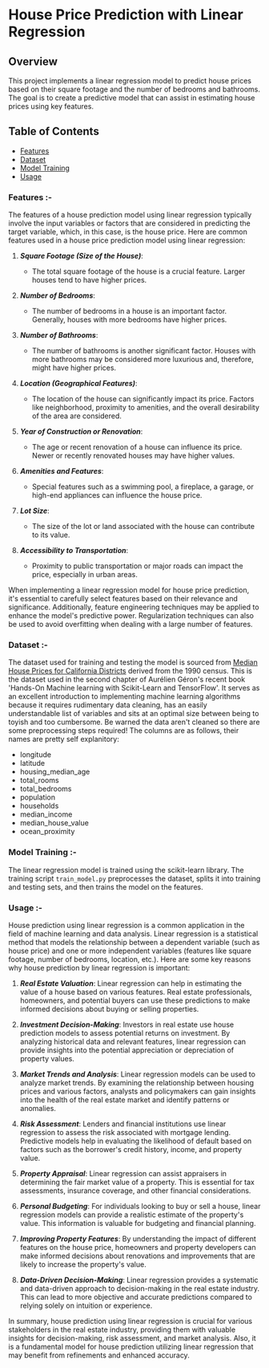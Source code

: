 # House Price Prediction with Linear Regression

## Overview
This project implements a linear regression model to predict house prices based on their square footage and the number of bedrooms and bathrooms. The goal is to create a predictive model that can assist in estimating house prices using key features.

## Table of Contents

- [Features](#features)
- [Dataset](#dataset)
- [Model Training](#model-training)
- [Usage](#usage)

### Features :-

The features of a house prediction model using linear regression typically involve the input variables or factors that are considered in predicting the target variable, which, in this case, is the house price. Here are common features used in a house price prediction model using linear regression:

1. ***Square Footage (Size of the House)***:
   - The total square footage of the house is a crucial feature. Larger houses tend to have higher prices.

2. ***Number of Bedrooms***:
   - The number of bedrooms in a house is an important factor. Generally, houses with more bedrooms have higher prices.

3. ***Number of Bathrooms***:
   - The number of bathrooms is another significant factor. Houses with more bathrooms may be considered more luxurious and, therefore, might have higher prices.

4. ***Location (Geographical Features)***:
   - The location of the house can significantly impact its price. Factors like neighborhood, proximity to amenities, and the overall desirability of the area are considered.

5. ***Year of Construction or Renovation***:
   - The age or recent renovation of a house can influence its price. Newer or recently renovated houses may have higher values.

6. ***Amenities and Features***:
   - Special features such as a swimming pool, a fireplace, a garage, or high-end appliances can influence the house price.

7. ***Lot Size***:
   - The size of the lot or land associated with the house can contribute to its value.

8. ***Accessibility to Transportation***:
   - Proximity to public transportation or major roads can impact the price, especially in urban areas.

When implementing a linear regression model for house price prediction, it's essential to carefully select features based on their relevance and significance. Additionally, feature engineering techniques may be applied to enhance the model's predictive power. Regularization techniques can also be used to avoid overfitting when dealing with a large number of features.

### Dataset :-
The dataset used for training and testing the model is sourced from [Median House Prices for California Districts](https://www.kaggle.com/datasets/camnugent/california-housing-prices) derived from the 1990 census.
This is the dataset used in the second chapter of Aurélien Géron's recent book 'Hands-On Machine learning with Scikit-Learn and TensorFlow'. It serves as an excellent introduction to implementing machine learning algorithms because it requires rudimentary data cleaning, has an easily understandable list of variables and sits at an optimal size between being to toyish and too cumbersome.
Be warned the data aren't cleaned so there are some preprocessing steps required! The columns are as follows, their names are pretty self explanitory:

- longitude
- latitude
- housing_median_age
- total_rooms
- total_bedrooms
- population
- households
- median_income
- median_house_value
- ocean_proximity

### Model Training :-
The linear regression model is trained using the scikit-learn library. The training script `train_model.py` preprocesses the dataset, splits it into training and testing sets, and then trains the model on the features.

### Usage :-
House prediction using linear regression is a common application in the field of machine learning and data analysis. Linear regression is a statistical method that models the relationship between a dependent variable (such as house price) and one or more independent variables (features like square footage, number of bedrooms, location, etc.). Here are some key reasons why house prediction by linear regression is important:

1. ***Real Estate Valuation***: Linear regression can help in estimating the value of a house based on various features. Real estate professionals, homeowners, and potential buyers can use these predictions to make informed decisions about buying or selling properties.

2. ***Investment Decision-Making***: Investors in real estate use house prediction models to assess potential returns on investment. By analyzing historical data and relevant features, linear regression can provide insights into the potential appreciation or depreciation of property values.

3. ***Market Trends and Analysis***: Linear regression models can be used to analyze market trends. By examining the relationship between housing prices and various factors, analysts and policymakers can gain insights into the health of the real estate market and identify patterns or anomalies.

4. ***Risk Assessment***: Lenders and financial institutions use linear regression to assess the risk associated with mortgage lending. Predictive models help in evaluating the likelihood of default based on factors such as the borrower's credit history, income, and property value.

5. ***Property Appraisal***: Linear regression can assist appraisers in determining the fair market value of a property. This is essential for tax assessments, insurance coverage, and other financial considerations.

6. ***Personal Budgeting***: For individuals looking to buy or sell a house, linear regression models can provide a realistic estimate of the property's value. This information is valuable for budgeting and financial planning.

7. ***Improving Property Features***: By understanding the impact of different features on the house price, homeowners and property developers can make informed decisions about renovations and improvements that are likely to increase the property's value.

8. ***Data-Driven Decision-Making***: Linear regression provides a systematic and data-driven approach to decision-making in the real estate industry. This can lead to more objective and accurate predictions compared to relying solely on intuition or experience.

In summary, house prediction using linear regression is crucial for various stakeholders in the real estate industry, providing them with valuable insights for decision-making, risk assessment, and market analysis.
Also, it is a fundamental model for house prediction utilizing linear regression that may benefit from refinements and enhanced accuracy.
